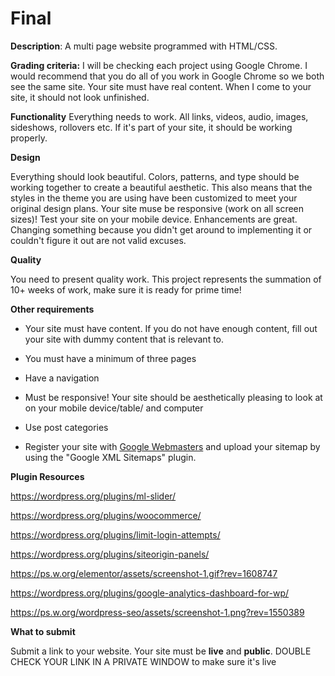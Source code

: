 # Final 
**Description**: A multi page website programmed with HTML/CSS.

**Grading criteria:**
I will be checking each project using Google Chrome. I would recommend that you do all of you work in Google Chrome so we both see the same site. Your site must have real content. When I come to your site, it should not look unfinished. 



**Functionality**
Everything needs to work. All links, videos, audio, images, sideshows, rollovers etc. If it's part of your site, it should be working properly.



**Design**

Everything should look beautiful. Colors, patterns, and type should be working together to create a beautiful aesthetic. This also means that the styles in the theme you are using have been customized to meet your original design plans. Your site muse be responsive (work on all screen sizes)! Test your site on your mobile device. Enhancements are great. Changing something because you didn't get around to implementing it or couldn't figure it out are not valid excuses.



**Quality**

You need to present quality work. This project represents the summation of 10+ weeks of work, make sure it is ready for prime time!



**Other requirements**
- Your site must have content. If you do not have enough content, fill out your site with dummy content that is relevant to.



- You must have  a minimum of three pages
- Have a navigation 
- Must be responsive! Your site should be aesthetically pleasing to look at on your mobile device/table/ and computer
- Use post categories
- Register your site with [Google Webmasters](https://www.google.com/webmasters/#?modal_active=none) and upload your sitemap by using the "Google XML Sitemaps" plugin. 

**Plugin Resources**

https://wordpress.org/plugins/ml-slider/

https://wordpress.org/plugins/woocommerce/

https://wordpress.org/plugins/limit-login-attempts/

https://wordpress.org/plugins/siteorigin-panels/

https://ps.w.org/elementor/assets/screenshot-1.gif?rev=1608747

https://wordpress.org/plugins/google-analytics-dashboard-for-wp/

https://ps.w.org/wordpress-seo/assets/screenshot-1.png?rev=1550389



**What to submit**

Submit a link to your website. Your site must be **live** and **public**. DOUBLE CHECK YOUR LINK IN A PRIVATE WINDOW to make sure it's live